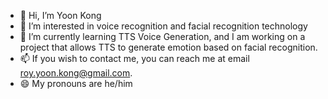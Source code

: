 - 👋 Hi, I’m Yoon Kong
- 👀 I’m interested in voice recognition and facial recognition technology 
- 🌱 I’m currently learning TTS Voice Generation, and I am working on a project that allows TTS to generate emotion based on facial recognition.
- 📫 If you wish to contact me, you can reach me at email roy.yoon.kong@gmail.com.
- 😄 My pronouns are he/him

<!---
YoonKong49/YoonKong49 is a ✨ special ✨ repository because its `README.md` (this file) appears on your GitHub profile.
You can click the Preview link to take a look at your changes.
--->
